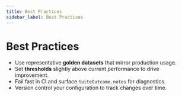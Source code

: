 ```yaml
---
title: Best Practices
sidebar_label: Best Practices
---
```


# Best Practices

- Use representative **golden datasets** that mirror production usage.
- Set **thresholds** slightly above current performance to drive improvement.
- Fail fast in CI and surface `SuiteOutcome.notes` for diagnostics.
- Version control your configuration to track changes over time.
